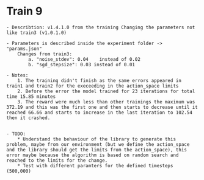 # Train 9
	
	- Describtion: v1.4.1.0 from the training Changing the parameters not like train3 (v1.0.1.0)

	- Parameters is described inside the experiment folder -> "params.json"
		Changes from train3:
			a. "noise_stdev": 0.04    instead of 0.02
			b. "sgd_stepsize": 0.03 instead of 0.01

	- Notes:
		1. The training didn't finish as the same errors appeared in train1 and train2 for the execeeding in the action_space limits
		2. Before the error the model trained for 23 iterations for total time 15.85 minutes
		3. The reward were much less than other trainings the maximum was 372.19 and this was the first one and then starts to decrease until it reached 66.66 and starts to increase in the last iteration to 102.54 then it crashed.
		
		
	- TODO:
		* Understand the behaviour of the library to generate this problem, maybe from our environment (but we define the action_space and the library should get the limits from the action_space), this error maybe because the algorithm is based on random search and reached to the limits for the change.
		* Test with different paramters for the defined timesteps (500,000)
